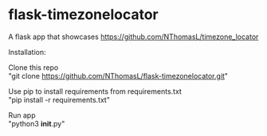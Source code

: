 # flask-timezonelocator

A flask app that showcases https://github.com/NThomasL/timezone_locator

Installation:

Clone this repo  
"git clone https://github.com/NThomasL/flask-timezonelocator.git"

Use pip to install requirements from requirements.txt  
"pip install -r requirements.txt"

Run app  
"python3 __init__.py"
